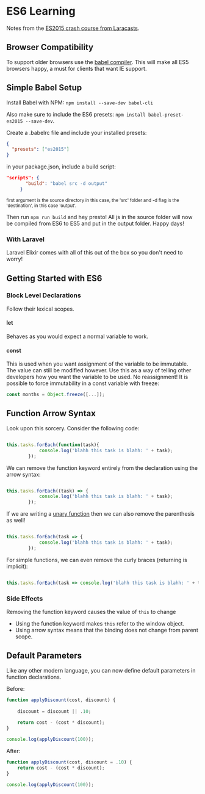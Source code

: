 # ES6 Learning #
Notes from the [ES2015 crash course from Laracasts](https://laracasts.com/series/es6-cliffsnotes/episodes/1).
## Browser Compatibility ##
To support older browsers use the [babel compiler](https://babeljs.io/). This will make all ES5 browsers happy, a must for clients that want IE support.
## Simple Babel Setup ##
Install Babel with NPM: ```npm install --save-dev babel-cli```

Also make sure to include the ES6 presets: ```npm install babel-preset-es2015 --save-dev```.

Create a .babelrc file and include your installed presets:
```json
{
  "presets": ["es2015"]
}
```

in your package.json, include a build script:
```json
"scripts": {
       "build": "babel src -d output"
     }
```
<sup>first argument is the source directory in this case, the 'src' folder and -d flag is the 'destination', in this case 'output'.</sup>

Then run ```npm run build``` and hey presto! All js in the source folder will now be compiled from ES6 to ES5 and put in the output folder. Happy days!

### With Laravel ###
Laravel Elixir comes with all of this out of the box so you don't need to worry!

## Getting Started with ES6 ##
### Block Level Declarations ###
Follow their lexical scopes.
#### let ####
Behaves as you would expect a normal variable to work.
#### const ####
This is used when you want assignment of the variable to be immutable. The value can still be modified however.
Use this as a way of telling other developers how you want the variable to be used. No reassignment!
It is possible to force immutability in a const variable with freeze:

```js
const months = Object.freeze([...]);
```

## Function Arrow Syntax ##
Look upon this sorcery. Consider the following code:
```js

this.tasks.forEach(function(task){
            console.log('blahh this task is blahh: ' + task);
        });

```
We can remove the function keyword entirely from the declaration using the arrow syntax:
```js

this.tasks.forEach((task) => {
            console.log('blahh this task is blahh: ' + task);
        });

```

If we are writing a [unary function](https://www.google.co.uk/search?q=unery+function&rlz=1C1CHBF_enGB768GB768&oq=unery+function&aqs=chrome..69i57j0l5.8394j1j7&sourceid=chrome&ie=UTF-8) then we can also remove the parenthesis as well!
```js

this.tasks.forEach(task => {
            console.log('blahh this task is blahh: ' + task);
        });

```
For simple functions, we can even remove the curly braces (returning is implicit):
```js

this.tasks.forEach(task => console.log('blahh this task is blahh: ' + task));

```

### Side Effects ###
Removing the function keyword causes the value of ```this``` to change
- Using the function keyword makes ```this``` refer to the window object.
- Using arrow syntax means that the binding does not change from parent scope.

## Default Parameters ##
Like any other modern language, you can now define default parameters in function declarations.

Before:
```js
function applyDiscount(cost, discount) {
    
    discount = discount || .10;
    
    return cost - (cost * discount);
}

console.log(applyDiscount(100));
```

After:

```js
function applyDiscount(cost, discount = .10) {
    return cost - (cost * discount);
}

console.log(applyDiscount(100));
```


